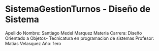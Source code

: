 # SistemaGestionTurnos - Diseño de Sistema
Apellido Nombre: Santiago Medel Marquez
Materia Carrera: Diseño Orientado a Objetos- Tecnicatura en programacion de sistemas 
Profesor: Matias Velasquez
Año: 1ero
